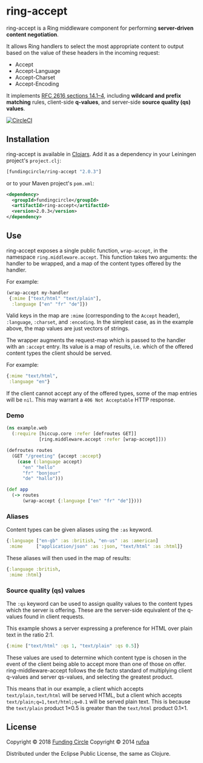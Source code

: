 # ring-accept

ring-accept is a Ring middleware component for performing **server-driven content negotiation**.

It allows Ring handlers to select the most appropriate content to output based on the value of these headers in the incoming request:

* Accept
* Accept-Language
* Accept-Charset
* Accept-Encoding

It implements [RFC 2616 sections 14.1–4](http://www.w3.org/Protocols/rfc2616/rfc2616-sec14.html#sec14.1), including **wildcard and prefix matching** rules, client-side **q-values**, and server-side **source quality (qs) values**.

[![CircleCI](https://circleci.com/gh/FundingCircle/ring-accept.svg?style=svg)](https://circleci.com/gh/FundingCircle/ring-accept)

## Installation

ring-accept is available in [Clojars](https://clojars.org/fundingcircle/ring-accept).
Add it as a dependency in your Leiningen project's `project.clj`:

```clojure
[fundingcircle/ring-accept "2.0.3"]
```

or to your Maven project's `pom.xml`:

```xml
<dependency>
  <groupId>fundingcircle</groupId>
  <artifactId>ring-accept</artifactId>
  <version>2.0.3</version>
</dependency>
```

## Use

ring-accept exposes a single public function, `wrap-accept`, in the namespace `ring.middleware.accept`.
This function takes two arguments:
the handler to be wrapped, and a map of the content types offered by the handler.

For example:

```clojure
(wrap-accept my-handler
 {:mime ["text/html" "text/plain"],
  :language ["en" "fr" "de"]})
```

Valid keys in the map are `:mime` (corresponding to the `Accept` header), `:language`, `:charset`, and `:encoding`.
In the simplest case, as in the example above, the map values are just vectors of strings.

The wrapper augments the request-map which is passed to the handler with an `:accept` entry.
Its value is a map of results, i.e.
which of the offered content types the client should be served.

For example:

```clojure
{:mime "text/html",
 :language "en"}
```

If the client cannot accept any of the offered types, some of the map entries will be `nil`.
This may warrant a `406 Not Acceptable` HTTP response.

### Demo

```clojure
(ns example.web
  (:require [hiccup.core :refer [defroutes GET]]
            [ring.middleware.accept :refer [wrap-accept]]))

(defroutes routes
  (GET "/greeting" {accept :accept}
    (case (:language accept)
      "en" "hello"
      "fr" "bonjour"
      "de" "hallo")))

(def app
  (-> routes
      (wrap-accept {:language ["en" "fr" "de"]})))
```

### Aliases

Content types can be given aliases using the `:as` keyword.

```clojure
{:language ["en-gb" :as :british, "en-us" :as :american]
 :mime     ["application/json" :as :json, "text/html" :as :html]}
```

These aliases will then used in the map of results:

```clojure
{:language :british,
 :mime :html}
```

### Source quality (qs) values

The `:qs` keyword can be used to assign quality values to the content types which the server is offering.
These are the server-side equivalent of the q-values found in client requests.

This example shows a server expressing a preference for HTML over plain text in the ratio 2:1.

```clojure
{:mime ["text/html" :qs 1, "text/plain" :qs 0.5]}
```

These values are used to determine which content type is chosen in the event of the client being able to accept more than one of those on offer.
ring-middleware-accept follows the de facto standard of multiplying client q-values and server qs-values, and selecting the greatest product.

This means that in our example, a client which accepts `text/plain,text/html` will be served HTML, but a client which accepts `text/plain;q=1,text/html;q=0.1` will be served plain text.
This is because the `text/plain` product 1×0.5 is greater than the `text/html` product 0.1×1.

## License

Copyright © 2018 [Funding Circle](https://github.com/FundingCircle)
Copyright © 2014 [rufoa](https://github.com/rufoa)

Distributed under the Eclipse Public License, the same as Clojure.
